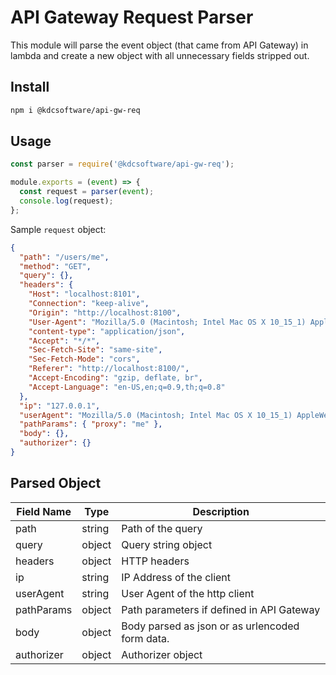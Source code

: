 # API Gateway Request Parser

This module will parse the event object (that came from API Gateway) in lambda and create a new object with all unnecessary fields stripped out.

## Install

```bash
npm i @kdcsoftware/api-gw-req
```

## Usage

```js
const parser = require('@kdcsoftware/api-gw-req');

module.exports = (event) => {
  const request = parser(event);
  console.log(request);
};
```

Sample `request` object:

```json
{
  "path": "/users/me",
  "method": "GET",
  "query": {},
  "headers": {
    "Host": "localhost:8101",
    "Connection": "keep-alive",
    "Origin": "http://localhost:8100",
    "User-Agent": "Mozilla/5.0 (Macintosh; Intel Mac OS X 10_15_1) AppleWebKit/537.36 (KHTML, like Gecko) Chrome/78.0.3904.97 Safari/537.36",
    "content-type": "application/json",
    "Accept": "*/*",
    "Sec-Fetch-Site": "same-site",
    "Sec-Fetch-Mode": "cors",
    "Referer": "http://localhost:8100/",
    "Accept-Encoding": "gzip, deflate, br",
    "Accept-Language": "en-US,en;q=0.9,th;q=0.8"
  },
  "ip": "127.0.0.1",
  "userAgent": "Mozilla/5.0 (Macintosh; Intel Mac OS X 10_15_1) AppleWebKit/537.36 (KHTML, like Gecko) Chrome/78.0.3904.97 Safari/537.36",
  "pathParams": { "proxy": "me" },
  "body": {},
  "authorizer": {}
}
```

## Parsed Object

| Field Name | Type   | Description                                     |
| ---------- | ------ | ----------------------------------------------- |
| path       | string | Path of the query                               |
| query      | object | Query string object                             |
| headers    | object | HTTP headers                                    |
| ip         | string | IP Address of the client                        |
| userAgent  | string | User Agent of the http client                   |
| pathParams | object | Path parameters if defined in API Gateway       |
| body       | object | Body parsed as json or as urlencoded form data. |
| authorizer | object | Authorizer object                               |
